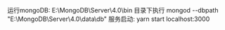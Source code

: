 ﻿运行mongoDB: 
E:\MongoDB\Server\4.0\bin 目录下执行 mongod --dbpath "E:\MongoDB\Server\4.0\data\db"
服务启动: yarn start
localhost:3000